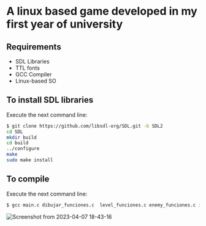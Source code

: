 # A linux based game developed in my first year of university

## Requirements
- SDL Libraries
- TTL fonts
- GCC Compiler
- Linux-based SO

## To install SDL libraries
Execute the next command line:
```bash
$ git clone https://github.com/libsdl-org/SDL.git -b SDL2
cd SDL
mkdir build
cd build
../configure
make
sudo make install

```

## To compile
Execute the next command line:
```bash
$ gcc main.c dibujar_funciones.c  level_funciones.c enemy_funciones.c inicializar.c coliciones.c char_funciones.c check_juego.c -lSDL  -lSDL_ttf -oprueba

```

![Screenshot from 2023-04-07 18-43-16](https://user-images.githubusercontent.com/117228370/230682612-c1312b0b-6136-4e8e-99a4-3497e82ab550.png)

